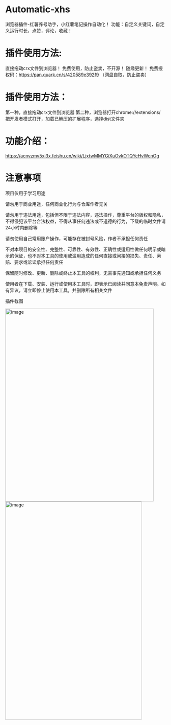 # Automatic-xhs
浏览器插件-红薯养号助手，小红薯笔记操作自动化！
功能：自定义关键词，自定义运行时长，点赞，评论，收藏！

# 插件使用方法:

直接拖动crx文件到浏览器！
免费使用，防止盗卖，不开源！
随缘更新！
免费授权码：https://pan.quark.cn/s/420589e392f9 （网盘自取，防止盗卖）

# 插件使用方法：

第一种，直接拖动crx文件到浏览器
第二种，浏览器打开chrome://extensions/  把开发者模式打开，加载已解压的扩展程序，选择dist文件夹

# 功能介绍：
https://acnvzmv5xi3x.feishu.cn/wiki/LjxtwMMYGiXuOvkOTQYcHvWcnOg  

# 注意事项

项目仅用于学习用途

请勿用于商业用途，任何商业化行为与仓库作者无关

请勿用于违法用途，包括但不限于违法内容，违法操作，尊重平台的版权和隐私，不得侵犯该平台合法权益，不得从事任何违法或不道德的行为，下载的临时文件请24小时内删除等

请勿使用自己常用账户操作，可能存在被封号风险，作者不承担任何责任

不对本项目的安全性、完整性、可靠性、有效性、正确性或适用性做任何明示或暗示的保证，也不对本工具的使用或滥用造成的任何直接或间接的损失、责任、索赔、要求或诉讼承担任何责任

保留随时修改、更新、删除或终止本工具的权利，无需事先通知或承担任何义务

使用者在下载、安装、运行或使用本工具时，即表示已阅读并同意本免责声明。如有异议，请立即停止使用本工具，并删除所有相关文件

插件截图

<img width="466" height="604" alt="image" src="https://github.com/user-attachments/assets/a8645ad0-1a7c-4f28-95ec-5f699f843c9a" />
<img width="428" height="684" alt="image" src="https://github.com/user-attachments/assets/26048ed4-13bf-483b-ae94-2c101dd7e9c1" />





